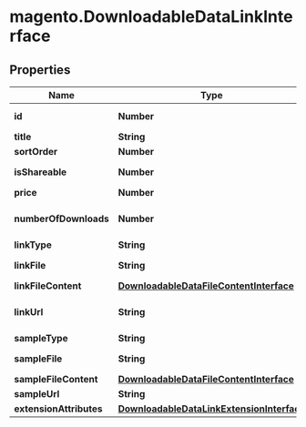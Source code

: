 # magento.DownloadableDataLinkInterface

## Properties
Name | Type | Description | Notes
------------ | ------------- | ------------- | -------------
**id** | **Number** | Sample(or link) id | [optional] 
**title** | **String** |  | [optional] 
**sortOrder** | **Number** |  | 
**isShareable** | **Number** | Shareable status | 
**price** | **Number** | Price | 
**numberOfDownloads** | **Number** | Of downloads per user | [optional] 
**linkType** | **String** |  | 
**linkFile** | **String** | relative file path | [optional] 
**linkFileContent** | [**DownloadableDataFileContentInterface**](DownloadableDataFileContentInterface.md) |  | [optional] 
**linkUrl** | **String** | Link url or null when type is &#39;file&#39; | [optional] 
**sampleType** | **String** |  | 
**sampleFile** | **String** | relative file path | [optional] 
**sampleFileContent** | [**DownloadableDataFileContentInterface**](DownloadableDataFileContentInterface.md) |  | [optional] 
**sampleUrl** | **String** | file URL | [optional] 
**extensionAttributes** | [**DownloadableDataLinkExtensionInterface**](DownloadableDataLinkExtensionInterface.md) |  | [optional] 


